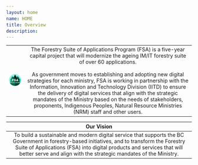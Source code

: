 ```yaml
---
layout: home
name: HOME
title: Overview
description:        
---
```

|||
|:---|:----:|
|![FSA](assets/images/slide1.png)|The Forestry Suite of Applications Program (FSA) is a five-year capital project that will modernize the ageing IM/IT forestry suite of over 60 applications.<br><br>As government moves to establishing and adopting new digital strategies for each ministry, FSA is working in partnership with the Information, Innovation and Technology Division (IITD) to ensure the delivery of digital services that align with the strategic mandates of the Ministry based on the needs of stakeholders, proponents, Indigenous Peoples, Natural Resource Ministries (NRM) staff and other users.|


|Our Vision|
|:----:|
|To build a sustainable and modern digital service that supports the BC Government in forestry-based initiatives, and to transform the Forestry Suite of Applications (FSA) into digital products and services that will better serve and align with the strategic mandates of the Ministry.| 
